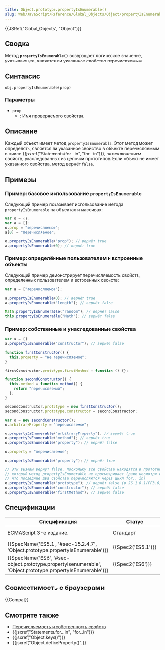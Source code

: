 ```yaml
---
title: Object.prototype.propertyIsEnumerable()
slug: Web/JavaScript/Reference/Global_Objects/Object/propertyIsEnumerable
---
```


{{JSRef("Global_Objects", "Object")}}

## Сводка

Метод **`propertyIsEnumerable()`** возвращает логическое значение, указывающее, является ли указанное свойство перечисляемым.

## Синтаксис

```
obj.propertyIsEnumerable(prop)
```

### Параметры

- `prop`
  - : Имя проверяемого свойства.

## Описание

Каждый объект имеет метод `propertyIsEnumerable`. Этот метод может определять, является ли указанное свойство в объекте перечисляемым в цикле {{jsxref("Statements/for...in", "for...in")}}, за исключением свойств, унаследованных из цепочки прототипов. Если объект не имеет указанного свойства, метод вернёт `false`.

## Примеры

### Пример: базовое использование `propertyIsEnumerable`

Следующий пример показывает использование метода `propertyIsEnumerable` на объектах и массивах:

```js
var o = {};
var a = [];
o.prop = "перечисляемое";
a[0] = "перечисляемое";

o.propertyIsEnumerable("prop"); // вернёт true
a.propertyIsEnumerable(0); // вернёт true
```

### Пример: определённые пользователем и встроенные объекты

Следующий пример демонстрирует перечисляемость свойств, определённых пользователем и встроенных свойств:

```js
var a = ["перечисляемое"];

a.propertyIsEnumerable(0); // вернёт true
a.propertyIsEnumerable("length"); // вернёт false

Math.propertyIsEnumerable("random"); // вернёт false
this.propertyIsEnumerable("Math"); // вернёт false
```

### Пример: собственные и унаследованные свойства

```js
var a = [];
a.propertyIsEnumerable("constructor"); // вернёт false

function firstConstructor() {
  this.property = "не перечисляемое";
}

firstConstructor.prototype.firstMethod = function () {};

function secondConstructor() {
  this.method = function method() {
    return "перечисляемый";
  };
}

secondConstructor.prototype = new firstConstructor();
secondConstructor.prototype.constructor = secondConstructor;

var o = new secondConstructor();
o.arbitraryProperty = "перечисляемое";

o.propertyIsEnumerable("arbitraryProperty"); // вернёт true
o.propertyIsEnumerable("method"); // вернёт true
o.propertyIsEnumerable("property"); // вернёт false

o.property = "перечисляемое";

o.propertyIsEnumerable("property"); // вернёт true

// Эти вызовы вернут false, поскольку все свойства находятся в прототипе,
// который метод propertyIsEnumerable не просматривает (даже несмотря на то,
// что последние два свойства перечисляются через цикл for...in)
o.propertyIsEnumerable("prototype"); // вернёт false (в JS 1.8.1/FF3.6)
o.propertyIsEnumerable("constructor"); // вернёт false
o.propertyIsEnumerable("firstMethod"); // вернёт false
```

## Спецификации

| Спецификация                                                                                               | Статус             | Комментарии              |
| ---------------------------------------------------------------------------------------------------------- | ------------------ | ------------------------ |
| ECMAScript 3-е издание.                                                                                    | Стандарт           | Изначальное определение. |
| {{SpecName('ES5.1', '#sec-15.2.4.7', 'Object.prototype.propertyIsEnumerable')}}                            | {{Spec2('ES5.1')}} |                          |
| {{SpecName('ES6', '#sec-object.prototype.propertyisenumerable', 'Object.prototype.propertyIsEnumerable')}} | {{Spec2('ES6')}}   |                          |

## Совместимость с браузерами

{{Compat}}

## Смотрите также

- [Перечисляемость и собственность свойств](/ru/docs/Enumerability_and_ownership_of_properties)
- {{jsxref("Statements/for...in", "for...in")}}
- {{jsxref("Object.keys()")}}
- {{jsxref("Object.defineProperty()")}}

